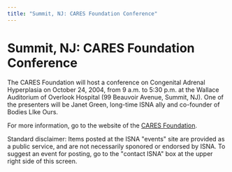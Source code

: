 ```yaml
---
title: "Summit, NJ: CARES Foundation Conference"
---
```


# Summit, NJ: CARES Foundation Conference

The CARES Foundation will host a conference on Congenital Adrenal Hyperplasia on October 24, 2004, from 9 a.m. to 5:30 p.m. at the Wallace Auditorium of Overlook Hospital (99 Beauvoir Avenue, Summit, NJ). One of the presenters will be Janet Green, long-time ISNA ally and co-founder of Bodies LIke Ours.  
  
For more information, go to the website of the [CARES Foundation][1].  
  
Standard disclaimer: Items posted at the ISNA "events" site are provided as a public service, and are not necessarily sponored or endorsed by ISNA. To suggest an event for posting, go to the "contact ISNA" box at the upper right side of this screen.

 [1]: http://www.caresfoundation.org